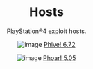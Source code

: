 <div align="center">

# Hosts
PlayStation®4 exploit hosts.
  

![image](https://user-images.githubusercontent.com/74815634/139393879-49a0d0cf-acdc-4e1b-a9a3-b87df6787726.png)
 <a href="https://raw.githack.com/LuanTeles/Hosts/main/phive/index.html">Phive! 6.72</a> 

![image](https://user-images.githubusercontent.com/74815634/139506126-a7c71e8a-5eef-46fc-8983-06f7f3d171eb.png)
<a href="https://raw.githack.com/LuanTeles/Hosts/main/phwoar/index.html">Phoar! 5.05</a>
</br>
 </div>
